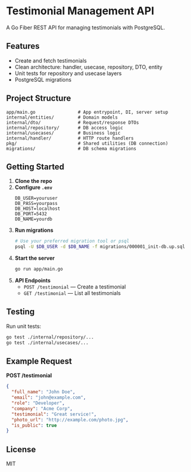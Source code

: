 # Testimonial Management API

A Go Fiber REST API for managing testimonials with PostgreSQL.

## Features
- Create and fetch testimonials
- Clean architecture: handler, usecase, repository, DTO, entity
- Unit tests for repository and usecase layers
- PostgreSQL migrations

## Project Structure
```
app/main.go                # App entrypoint, DI, server setup
internal/entities/         # Domain models
internal/dto/              # Request/response DTOs
internal/repository/       # DB access logic
internal/usecases/         # Business logic
internal/handler/          # HTTP route handlers
pkg/                       # Shared utilities (DB connection)
migrations/                # DB schema migrations
```

## Getting Started
1. **Clone the repo**
2. **Configure `.env`**
   ```
   DB_USER=youruser
   DB_PASS=yourpass
   DB_HOST=localhost
   DB_PORT=5432
   DB_NAME=yourdb
   ```
3. **Run migrations**
   ```bash
   # Use your preferred migration tool or psql
   psql -U $DB_USER -d $DB_NAME -f migrations/000001_init-db.up.sql
   ```
4. **Start the server**
   ```bash
   go run app/main.go
   ```
5. **API Endpoints**
   - `POST /testimonial` — Create a testimonial
   - `GET /testimonial` — List all testimonials

## Testing
Run unit tests:
```bash
go test ./internal/repository/...
go test ./internal/usecases/...
```

## Example Request
**POST /testimonial**
```json
{
  "full_name": "John Doe",
  "email": "john@example.com",
  "role": "Developer",
  "company": "Acme Corp",
  "testimonial": "Great service!",
  "photo_url": "http://example.com/photo.jpg",
  "is_public": true
}
```

## License
MIT
